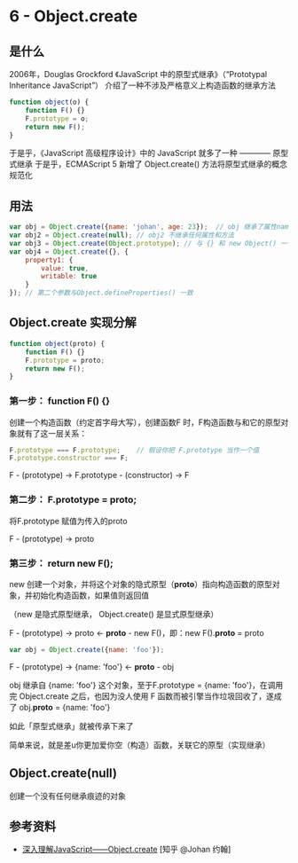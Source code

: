 # 6 - Object.create

## 是什么

2006年，Douglas Grockford 《JavaScript 中的原型式继承》（“Prototypal Inheritance JavaScript”） 介绍了一种不涉及严格意义上构造函数的继承方法

```javascript
function object(o) {
    function F() {}
    F.prototype = o;
    return new F();
}
```
于是乎，《JavaScript 高级程序设计》中的 JavaScript 就多了一种 ———— 原型式继承
于是乎，ECMAScript 5 新增了 Object.create() 方法将原型式继承的概念规范化

## 用法

```javascript
var obj = Object.create({name: 'johan', age: 23});  // obj 继承了属性name 和 age
var obj2 = Object.create(null); // obj2 不继承任何属性和方法
var obj3 = Object.create(Object.prototype); // 与 {} 和 new Object() 一个意思
var obj4 = Object.create({}, {
    property1: {
        value: true,
        writable: true
    }
}); // 第二个参数与Object.defineProperties() 一致
```

## Object.create 实现分解

```javascript
function object(proto) {
    function F() {}
    F.prototype = proto;
    return new F();
}
```

### 第一步： function F() {}

创建一个构造函数（约定首字母大写），创建函数F 时，F构造函数与和它的原型对象就有了这一层关系：

```javascript
F.prototype === F.prototype;    // 假设你把 F.prototype 当作一个值
F.prototype.constructor === F;
```

F - (prototype) -> F.prototype - (constructor) -> F

### 第二步： F.prototype = proto;

将F.prototype 赋值为传入的proto

F - (prototype) -> proto

### 第三步： return new F();

new 创建一个对象，并将这个对象的隐式原型（__proto__）指向构造函数的原型对象，并初始化构造函数，如果值则返回值

（new 是隐式原型继承， Object.create() 是显式原型继承）

F - (prototype) -> proto <- __proto__ - new F()，即：new F().__proto__ = proto

```javascript
var obj = Object.create({name: 'foo'});
```

F - (prototype) -> {name: 'foo'} <- __proto__ - obj

obj 继承自 {name: 'foo'} 这个对象，至于F.prototype = {name: 'foo'}，在调用完 Object.create 之后，也因为没人使用 F 函数而被引擎当作垃圾回收了，遂成了 obj.__proto__ = {name: 'foo'}

如此「原型式继承」就被传承下来了

简单来说，就是差u你更加爱你空（构造）函数，关联它的原型（实现继承）

## Object.create(null)

创建一个没有任何继承痕迹的对象

## 参考资料

- [深入理解JavaScript——Object.create](https://zhuanlan.zhihu.com/p/559527875) [知乎 @Johan 约翰]